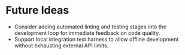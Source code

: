 # Future Ideas

- Consider adding automated linting and testing stages into the development loop for immediate feedback on code quality.
- Support local integration test harness to allow offline development without exhausting external API limits.
